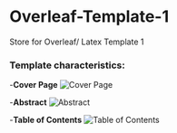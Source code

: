 # Overleaf-Template-1
Store for Overleaf/ Latex Template 1

### Template characteristics:

-**Cover Page**
![Cover Page](https://user-images.githubusercontent.com/72265641/162932823-ea31e631-a130-43c2-9bff-66b9e2d3c1dd.png)

-**Abstract**
![Abstract](https://user-images.githubusercontent.com/72265641/162933622-c4ab5194-7112-43bd-bb59-288c35e39789.png)

-**Table of Contents**
![Table of Contents](https://user-images.githubusercontent.com/72265641/162933760-18584c8c-3c6d-419b-8248-03b6ecf7b79d.png)



